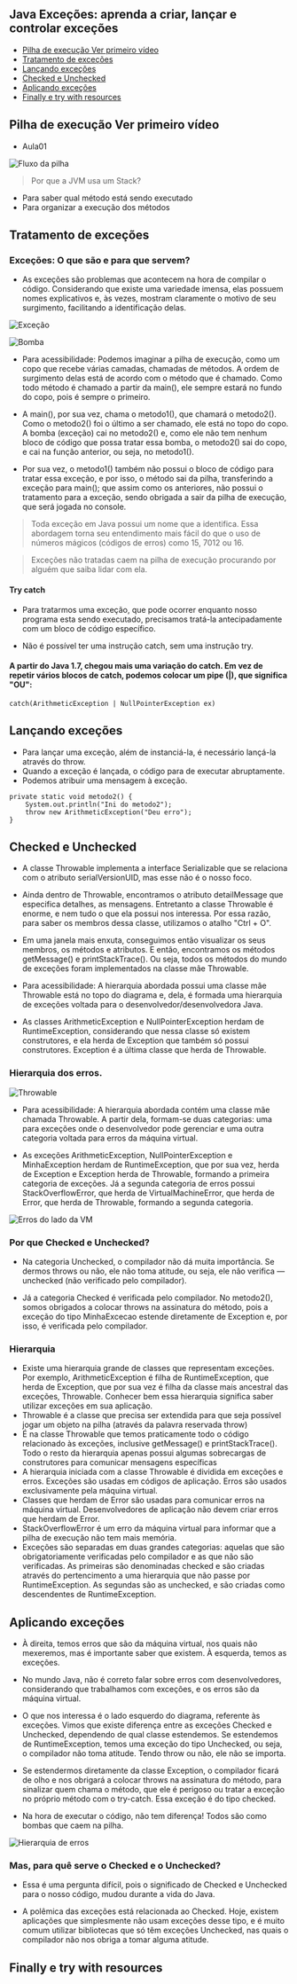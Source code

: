 ## Java Exceções: aprenda a criar, lançar e controlar exceções

- [Pilha de execução Ver primeiro vídeo](#anc1)
- [Tratamento de exceções](#anc2)
- [Lançando exceções](#anc3)
- [Checked e Unchecked](#anc4)
- [Aplicando exceções](#anc5)
- [Finally e try with resources](#anc6)


<a name="anc1"></a>

## Pilha de execução Ver primeiro vídeo
- Aula01

![Fluxo da pilha](../img_readme/Aula01_fluxo.png)

> Por que a JVM usa um Stack?
- Para saber qual método está sendo executado
- Para organizar a execução dos métodos



<a name="anc2"></a>

## Tratamento de exceções

### Exceções: O que são e para que servem?
- As exceções são problemas que acontecem na hora de compilar o código. Considerando que existe uma variedade imensa, elas possuem nomes explicativos e, às vezes, mostram claramente o motivo de seu surgimento, facilitando a identificação delas.

![Exceção](../img_readme/console-comparacao-execucao.png)

![Bomba](../img_readme/diagrama-bomba-excecao.png)

- Para acessibilidade: Podemos imaginar a pilha de execução, como um copo que recebe várias camadas, chamadas de métodos. A ordem de surgimento delas está de acordo com o método que é chamado. Como todo método é chamado a partir da main(), ele sempre estará no fundo do copo, pois é sempre o primeiro.

- A main(), por sua vez, chama o metodo1(), que chamará o metodo2(). Como o metodo2() foi o último a ser chamado, ele está no topo do copo. A bomba (exceção) cai no metodo2() e, como ele não tem nenhum bloco de código que possa tratar essa bomba, o metodo2() sai do copo, e cai na função anterior, ou seja, no metodo1().

- Por sua vez, o metodo1() também não possui o bloco de código para tratar essa exceção, e por isso, o método sai da pilha, transferindo a exceção para main(); que assim como os anteriores, não possui o tratamento para a exceção, sendo obrigada a sair da pilha de execução, que será jogada no console.


> Toda exceção em Java possui um nome que a identifica. Essa abordagem torna seu entendimento mais fácil do que o uso de números mágicos (códigos de erros) como 15, 7012 ou 16.

> Exceções não tratadas caem na pilha de execução procurando por alguém que saiba lidar com ela.

#### Try catch
- Para tratarmos uma exceção, que pode ocorrer enquanto nosso programa esta sendo executado, precisamos tratá-la antecipadamente com um bloco de código específico.

- Não é possível ter uma instrução catch, sem uma instrução try.

#### A partir do Java 1.7, chegou mais uma variação do catch. Em vez de repetir vários blocos de catch, podemos colocar um pipe (|), que significa "OU":

```
catch(ArithmeticException | NullPointerException ex)
```


<a name="anc3"></a>

## Lançando exceções
- Para lançar uma exceção, além de instanciá-la, é necessário lançá-la através do throw.
- Quando a exceção é lançada, o código para de executar abruptamente.
- Podemos atribuir uma mensagem à exceção.

```
private static void metodo2() {
    System.out.println("Ini do metodo2");
    throw new ArithmeticException("Deu erro");
}
```

<a name="anc4"></a>

## Checked e Unchecked
- A classe Throwable implementa a interface Serializable que se relaciona com o atributo serialVersionUID, mas esse não é o nosso foco.

- Ainda dentro de Throwable, encontramos o atributo detailMessage que especifica detalhes, as mensagens. Entretanto a classe Throwable é enorme, e nem tudo o que ela possui nos interessa. Por essa razão, para saber os membros dessa classe, utilizamos o atalho "Ctrl + O".

- Em uma janela mais enxuta, conseguimos então visualizar os seus membros, os métodos e atributos. E então, encontramos os métodos getMessage() e printStackTrace(). Ou seja, todos os métodos do mundo de exceções foram implementados na classe mãe Throwable.


- Para acessibilidade: A hierarquia abordada possui uma classe mãe Throwable está no topo do diagrama e, dela, é formada uma hierarquia de exceções voltada para o desenvolvedor/desenvolvedora Java.

- As classes ArithmeticException e NullPointerException herdam de RuntimeException, considerando que nessa classe só existem construtores, e ela herda de Exception que também só possui construtores. Exception é a última classe que herda de Throwable.

### Hierarquia dos erros.

![Throwable](../img_readme/pilha-java-throwable.png)

- Para acessibilidade: A hierarquia abordada contém uma classe mãe chamada Throwable. A partir dela, formam-se duas categorias: uma para exceções onde o desenvolvedor pode gerenciar e uma outra categoria voltada para erros da máquina virtual.

- As exceções ArithmeticException, NullPointerException e MinhaException herdam de RuntimeException, que por sua vez, herda de Exception e Exception herda de Throwable, formando a primeira categoria de exceções. Já a segunda categoria de erros possui StackOverflowError, que herda de VirtualMachineError, que herda de Error, que herda de Throwable, formando a segunda categoria.

![Erros do lado da VM](../img_readme/hierarquia-error.png)

### Por que Checked e Unchecked?
- Na categoria Unchecked, o compilador não dá muita importância. Se dermos throws ou não, ele não toma atitude, ou seja, ele não verifica — unchecked (não verificado pelo compilador).

- Já a categoria Checked é verificada pelo compilador. No metodo2(), somos obrigados a colocar throws na assinatura do método, pois a exceção do tipo MinhaExcecao estende diretamente de Exception e, por isso, é verificada pelo compilador.

### Hierarquia
- Existe uma hierarquia grande de classes que representam exceções. Por exemplo, ArithmeticException é filha de RuntimeException, que herda de Exception, que por sua vez é filha da classe mais ancestral das exceções, Throwable. Conhecer bem essa hierarquia significa saber utilizar exceções em sua aplicação.
- Throwable é a classe que precisa ser extendida para que seja possível jogar um objeto na pilha (através da palavra reservada throw)
- É na classe Throwable que temos praticamente todo o código relacionado às exceções, inclusive getMessage() e printStackTrace(). Todo o resto da hierarquia apenas possui algumas sobrecargas de construtores para comunicar mensagens específicas
- A hierarquia iniciada com a classe Throwable é dividida em exceções e erros. Exceções são usadas em códigos de aplicação. Erros são usados exclusivamente pela máquina virtual.
- Classes que herdam de Error são usadas para comunicar erros na máquina virtual. Desenvolvedores de aplicação não devem criar erros que herdam de Error.
- StackOverflowError é um erro da máquina virtual para informar que a pilha de execução não tem mais memória.
- Exceções são separadas em duas grandes categorias: aquelas que são obrigatoriamente verificadas pelo compilador e as que não são verificadas.
As primeiras são denominadas checked e são criadas através do pertencimento a uma hierarquia que não passe por RuntimeException.
As segundas são as unchecked, e são criadas como descendentes de RuntimeException.

<a name="anc5"></a>

## Aplicando exceções
- À direita, temos erros que são da máquina virtual, nos quais não mexeremos, mas é importante saber que existem. À esquerda, temos as exceções.

- No mundo Java, não é correto falar sobre erros com desenvolvedores, considerando que trabalhamos com exceções, e os erros são da máquina virtual.

- O que nos interessa é o lado esquerdo do diagrama, referente às exceções. Vimos que existe diferença entre as exceções Checked e Unchecked, dependendo de qual classe estendemos. Se estendemos de RuntimeException, temos uma exceção do tipo Unchecked, ou seja, o compilador não toma atitude. Tendo throw ou não, ele não se importa.

- Se estendermos diretamente da classe Exception, o compilador ficará de olho e nos obrigará a colocar throws na assinatura do método, para sinalizar quem chama o método, que ele é perigoso ou tratar a exceção no próprio método com o try-catch. Essa exceção é do tipo checked.

- Na hora de executar o código, não tem diferença! Todos são como bombas que caem na pilha.

![Hierarquia de erros](../img_readme/runtimeexception-exception-error+2.png)


### Mas, para quê serve o Checked e o Unchecked?
- Essa é uma pergunta difícil, pois o significado de Checked e Unchecked para o nosso código, mudou durante a vida do Java.

- A polêmica das exceções está relacionada ao Checked. Hoje, existem aplicações que simplesmente não usam exceções desse tipo, e é muito comum utilizar bibliotecas que só têm exceções Unchecked, nas quais o compilador não nos obriga a tomar alguma atitude.



<a name="anc6"></a>

## Finally e try with resources